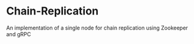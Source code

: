# Chain-Replication
An implementation of a single node for chain replication using Zookeeper and gRPC
